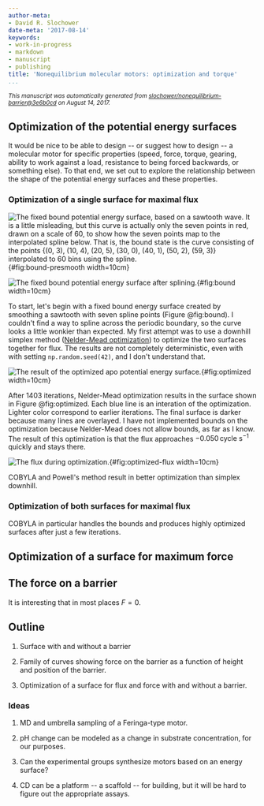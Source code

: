 ```yaml
---
author-meta:
- David R. Slochower
date-meta: '2017-08-14'
keywords:
- work-in-progress
- markdown
- manuscript
- publishing
title: 'Nonequilibrium molecular motors: optimization and torque'
...
```


<small><em>
This manuscript was automatically generated
from [slochower/nonequilibrium-barrier@3e6b0cd](https://github.com/slochower/nonequilibrium-barrier/tree/3e6b0cd01cfa347c6cf3fcdca844bb9f2502790f)
on August 14, 2017.
</em></small>



## Optimization of the potential energy surfaces

It would be nice to be able to design -- or suggest how to design -- a molecular motor for specific properties (speed, force, torque, gearing, ability to work against a load, resistance to being forced backwards, or something else).
To that end, we set out to explore the relationship between the shape of the potential energy surfaces and these properties.

### Optimization of a single surface for maximal flux

![The fixed bound potential energy surface, based on a sawtooth wave. It is a little misleading, but this curve is actually only the seven points in red, drawn on a scale of 60, to show how the seven points map to the interpolated spline below. That is, the bound state is the curve consisting of the points `{(0, 3), (10, 4), (20, 5), (30, 0), (40, 1), (50, 2), (59, 3)}` interpolated to 60 bins using the spline.](https://cdn.rawgit.com/slochower/nonequilibrium-master/292d5ab98a15e4dfff6ef56d7dc4b7f13764ae11/notebooks/surface-optimization/bound-presmoothing-surface.svg){#fig:bound-presmooth width=10cm}

![The fixed bound potential energy surface after splining.](https://cdn.rawgit.com/slochower/nonequilibrium-master/bcac92c96f496a888dc02249e40d049032225205/notebooks/surface-optimization/fixed-bound-surfaces.svg){#fig:bound width=10cm}

To start, let's begin with a fixed bound energy surface created by smoothing a sawtooth with seven spline points (Figure @fig:bound).
I couldn't find a way to spline across the periodic boundary, so the curve looks a little wonkier than expected.
My first attempt was to use a downhill simplex method ([Nelder-Mead optimization](https://en.wikipedia.org/wiki/Nelder%E2%80%93Mead_method)) to optimize the two surfaces together for flux.
The results are not completely deterministic, even with with setting `np.random.seed(42)`, and I don't understand that.

![The result of the optimized apo potential energy surface.](https://cdn.rawgit.com/slochower/nonequilibrium-master/292d5ab98a15e4dfff6ef56d7dc4b7f13764ae11/notebooks/surface-optimization/optimized-apo-surfaces.png){#fig:optimized width=10cm}

After 1403 iterations, Nelder-Mead optimization results in the surface shown in Figure @fig:optimized.
Each blue line is an interation of the optimization.
Lighter color correspond to earlier iterations.
The final surface is darker because many lines are overlayed.
I have not implemented bounds on the optimization because Nelder-Mead does not allow bounds, as far as I know.
The result of this optimization is that the flux approaches $-0.050 \,\text{cycle s}^{-1}$ quickly and stays there.

![The flux during optimization.](https://cdn.rawgit.com/slochower/nonequilibrium-master/292d5ab98a15e4dfff6ef56d7dc4b7f13764ae11/notebooks/surface-optimization/flux-iterations.png){#fig:optimized-flux width=10cm}

COBYLA and Powell's method result in better optimization than simplex downhill.

### Optimization of both surfaces for maximal flux
COBYLA in particular handles the bounds and produces highly optimized surfaces after just a few iterations.

## Optimization of a surface for maximum force


## The force on a barrier

It is interesting that in most places $F = 0$.


## Outline

1. Surface with and without a barrier

2. Family of curves showing force on the barrier as a function of height and
position of the barrier.

3. Optimization of a surface for flux and force with and without a barrier.

### Ideas

1. MD and umbrella sampling of a Feringa-type motor.

2. pH change can be modeled as a change in substrate concentration, for our purposes.

3. Can the experimental groups synthesize motors based on an energy surface?

4. CD can be a platform -- a scaffold -- for building, but it will be hard to figure out the appropriate assays.
